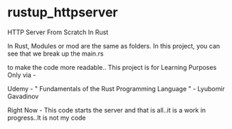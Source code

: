 # rustup_httpserver
HTTP Server From Scratch In Rust


In Rust, Modules or  mod  are the same as folders. In this project, you can see that we break up the main.rs 

to make the code more readable..
This project is for Learning Purposes Only via -

Udemy - " Fundamentals of the Rust Programming Language "   - Lyubomir Gavadinov 

Right Now - This code starts the server and that is all..it is a work in progress..It is not my code
